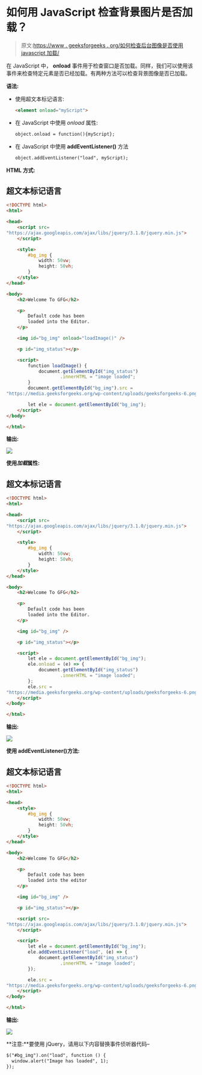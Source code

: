 # 如何用 JavaScript 检查背景图片是否加载？

> 原文:[https://www . geeksforgeeks . org/如何检查后台图像是否使用 javascript 加载/](https://www.geeksforgeeks.org/how-to-check-whether-the-background-image-is-loaded-or-not-using-javascript/)

在 JavaScript 中， **onload** 事件用于检查窗口是否加载。同样，我们可以使用该事件来检查特定元素是否已经加载。有两种方法可以检查背景图像是否已加载。

**语法:**

*   使用超文本标记语言:

    ```html
    <element onload="myScript">
    ```

*   在 JavaScript 中使用 *onload* 属性:

    ```html
    object.onload = function(){myScript};

    ```

*   在 JavaScript 中使用 **addEventListener()** 方法

    ```html
    object.addEventListener("load", myScript);
    ```

**HTML 方式:**

## 超文本标记语言

```html
<!DOCTYPE html>
<html>

<head>
    <script src=
"https://ajax.googleapis.com/ajax/libs/jquery/3.1.0/jquery.min.js">
    </script>

    <style>
        #bg_img {
            width: 50vw;
            height: 50vh;
        }
    </style>
</head>

<body>
    <h2>Welcome To GFG</h2>

    <p>
        Default code has been 
        loaded into the Editor.
    </p>

    <img id="bg_img" onload="loadImage()" />

    <p id="img_status"></p>

    <script>
        function loadImage() {
            document.getElementById("img_status")
                    .innerHTML = "image loaded";
        }
        document.getElementById("bg_img").src =
"https://media.geeksforgeeks.org/wp-content/uploads/geeksforgeeks-6.png";

        let ele = document.getElementById("bg_img");
    </script>
</body>

</html>
```

**输出:**

![](img/7ed4b38d1defe26bce2a26e3981d098c.png)

**使用*加载*属性:**

## 超文本标记语言

```html
<!DOCTYPE html>
<html>

<head>
    <script src=
"https://ajax.googleapis.com/ajax/libs/jquery/3.1.0/jquery.min.js">
    </script>

    <style>
        #bg_img {
            width: 50vw;
            height: 50vh;
        }
    </style>
</head>

<body>
    <h2>Welcome To GFG</h2>

    <p>
        Default code has been 
        loaded into the Editor.
    </p>

    <img id="bg_img" />

    <p id="img_status"></p>

    <script>
        let ele = document.getElementById("bg_img");
        ele.onload = (e) => {
            document.getElementById("img_status")
                    .innerHTML = "image loaded";
        };
        ele.src = 
"https://media.geeksforgeeks.org/wp-content/uploads/geeksforgeeks-6.png";
    </script>
</body>

</html>
```

**输出:**

![](img/7ed4b38d1defe26bce2a26e3981d098c.png)

**使用 addEventListener()方法:**

## 超文本标记语言

```html
<!DOCTYPE html>
<html>

<head>
    <style>
        #bg_img {
            width: 50vw;
            height: 50vh;
        }
    </style>
</head>

<body>
    <h2>Welcome To GFG</h2>

    <p>
        Default code has been 
        loaded into the editor
    </p>

    <img id="bg_img" />

    <p id="img_status"></p>

    <script src=
"https://ajax.googleapis.com/ajax/libs/jquery/3.1.0/jquery.min.js">
    </script>

    <script>
        let ele = document.getElementById("bg_img");
        ele.addEventListener("load", (e) => {
            document.getElementById("img_status")
                    .innerHTML = "image loaded";
        });

        ele.src =
"https://media.geeksforgeeks.org/wp-content/uploads/geeksforgeeks-6.png";
    </script>
</body>

</html>
```

**输出:**

![](img/7ed4b38d1defe26bce2a26e3981d098c.png)

**注意:**要使用 jQuery，请用以下内容替换事件侦听器代码–

```html
$("#bg_img").on("load", function () {
  window.alert("Image has loaded", 1);
});

```